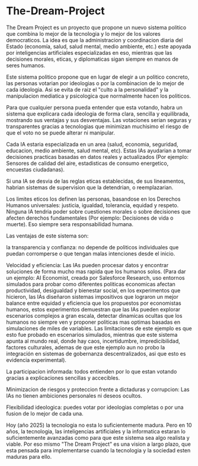 # The-Dream-Project
The Dream Project es un proyecto que propone un nuevo sistema politico que combina lo mejor de la tecnologia y lo mejor  de los valores democraticos.
La idea es que la administracion y
coordinacion diaria del Estado (economía, salud, salud mental,
medio ambiente, etc.) este apoyada por inteligencias
artificiales especializadas en eso, mientras que las decisiones 
morales, eticas, y diplomaticas sigan siempre en manos de seres
humanos.

Este sistema politico propone que en lugar de elegir a un 
politico concreto, las personas votarian por ideologias o
por la combinacion de lo mejor de cada ideologia. Asi se evita
de raiz el "culto a la personalidad" y la manipulacion mediatica
y psicologica que normalmente hacen los politicos.

Para que cualquier persona pueda entender que esta votando, habra
un sistema que explicara cada ideologia de forma clara, sencilla y
equilibrada, mostrando sus ventajas y sus desventajas. Las votaciones
serian seguras y transparentes gracias a tecnologias que minimizan muchisimo el
riesgo de que el voto no se puede alterar ni manipular.

Cada IA estaria especializada en un area (salud, economia, seguridad,
educacion, medio ambiente, salud mental, etc). Estas IAs
ayudarian a tomar decisiones practicas basadas en datos reales
y actualizados (Por ejemplo: Sensores de calidad del aire, estadisticas de
consumo energetico, encuestas ciudadanas).

Si una IA se desvia de las reglas eticas establecidas, de sus lineamentos,
habrian sistemas de supervision que la detendrian, o reemplazarian.

Los limites eticos los definen las personas, basandose en los
Derechos Humanos universales: justicia, igualdad, tolerancia,
equidad y respeto.
Ninguna IA tendria poder sobre cuestiones morales o sobre decisiones
que afecten derechos fundamentales (Por ejemplo: Decisiones de vida
o muerte). Eso siempre sera responsabilidad humana.

Las ventajas de este sistema son:

la transparencia y confianza: no depende de politicos individuales
que puedan corromperse o que tengan malas intenciones desde el inicio.

Velocidad y eficiencia: Las IAs pueden procesar datos y encontrar
soluciones de forma mucho mas rapida que los humanos solos. (Para dar un ejemplo: AI Economist, creada por Salesforce Research, uso entornos simulados para probar como diferentes politicas economicas afectan productividad, desigualdad y bienestar social, en los experimentos que hicieron, las IAs diseñaron sistemas impositivos que lograron un mejor balance entre equidad y eficiencia que los propuestos por economistas humanos, estos experimentos demuestran que las IAs pueden explorar escenarios complejos a gran escala, detectar dinamicas ocultas que los humanos no siempre ven y proponer politicas mas optimas basadas en simulaciones de miles de variables. Las limitaciones de este ejemplo es que esto fue probado en escenarios simulados, mientras que este sistema apunta al mundo real, donde hay caos, incertidumbre, impredicibilidad, factores culturales, ademas de que este ejemplo aun no probo la integración en sistemas de gobernanza descentralizados, asi que esto es evidencia experimental).

La participacion informada: todos entienden por lo que estan votando
gracias a explicaciones sencillas y accecibles.

Minimizacion de riesgos y proteccion frente a dictaduras y corrupcion:
Las IAs no tienen ambiciones personales ni deseos ocultos.

Flexibilidad ideologica: puedes votar por ideologias completas o
por una fusion de lo mejor de cada una.

Hoy (año 2025) la tecnologia no esta lo suficientemente madura.
Pero en 10 años, la tecnologia, las inteligencias artificiales y la informatica
estaran lo suficientemente avanzadas como para que este sistema sea algo
realista y viable. Por eso mismo "The Dream Project" es una vision a largo
plazo, que esta pensada para implementarse cuando la tecnologia y la sociedad
esten maduras para ello.
